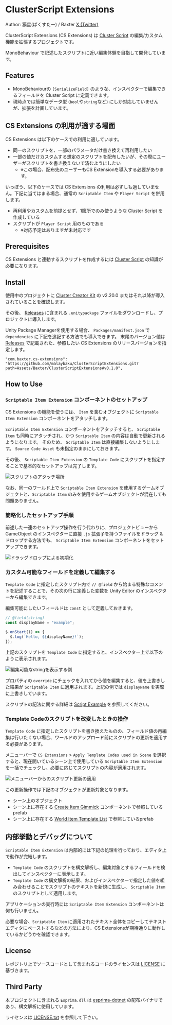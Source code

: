 # ClusterScript Extensions

Author: 獏星(ばくすたー) / Baxter [X (Twitter)](https://x.com/baku_dreameater)

ClusterScript Extensions (CS Extensions) は [Cluster Script](https://docs.cluster.mu/script/) の編集/カスタム機能を拡張するプロジェクトです。

MonoBehaviour で記述したスクリプトに近い編集体験を目指して開発しています。

## Features

- MonoBehaviourの `[SerializeField]` のような、インスペクターで編集できるフィールドを Cluster Script に定義できます。
- 現時点では簡単なデータ型 (`bool`や`string`など) にしか対応していませんが、拡張を計画しています。


## CS Extensions の利用が適する場面

CS Extensions は以下のケースでの利用に適しています。

- 同一のスクリプトを、一部のパラメータだけ書き換えて再利用したい
- 一部の値だけカスタムする想定のスクリプトを配布したいが、その際にユーザーがスクリプトを書き換えないで済むようにしたい
  - ※この場合、配布先のユーザーもCS Extensionを導入する必要があります。


いっぽう、以下のケースでは CS Extensions の利用は必ずしも適していません。下記に当てはまる場合、通常の `Scriptable Item` や `Player Script` を併用します。

- 再利用やカスタムを前提とせず、1箇所でのみ使うような Cluster Script を作成している
- スクリプトが `Player Script` 用のものである
  - ※対応予定はありますが未対応です


## Prerequisites

CS Extensions と連動するスクリプトを作成するには [Cluster Script](https://docs.cluster.mu/script/) の知識が必要になります。


## Install

使用中のプロジェクトに [Cluster Creator Kit](https://docs.cluster.mu/creatorkit/) の v2.20.0 またはそれ以降が導入されていることを確認します。

その後、 [Releases](https://github.com/malaybaku/ClusterScriptExtensions/releases) に含まれる `.unitypackage` ファイルをダウンロードし、プロジェクトに導入します。

Unity Package Managerを使用する場合、 `Packages/manifest.json` で `dependencies` に下記を追記する方法でも導入できます。
末尾のバージョン値は [Releases](https://github.com/malaybaku/ClusterScriptExtensions/releases) で記載された、参照したい CS Extensions のリリースバージョンを指定します。

```
"com.baxter.cs-extensions": "https://github.com/malaybaku/ClusterScriptExtensions.git?path=Assets/Baxter/ClusterScriptExtensions#v0.1.0",
```


## How to Use

### `Scriptable Item Extension` コンポーネントのセットアップ

CS Extensions の機能を使うには、 `Item` を含むオブジェクトに `Scriptable Item Extension` コンポーネントをアタッチします。

`Scriptable Item Extension` コンポーネントをアタッチすると、 `Scriptable Item` も同時にアタッチされ、かつ `Scriptable Item` の内容は自動で更新されるようになります。
そのため、 `Scriptable Item` は直接編集しないようにします。 `Source Code Asset` も未指定のままにしておきます。

その後、 `Scriptable Item Extension` の `Template Code` にスクリプトを指定することで基本的なセットアップは完了します。

![スクリプトのアタッチ場所](./Readme_Screenshots/Attach_Component.png)

なお、同一のワールド上で `Scriptable Item Extension` を使用するゲームオブジェクトと、`Scriptable Item` のみを使用するゲームオブジェクトが混在しても問題ありません。

### 簡略化したセットアップ手順

前述した一連のセットアップ操作を行う代わりに、プロジェクトビューから GameObject のインスペクターに直接 `.js` 拡張子を持つファイルをドラッグ & ドロップする方法でも、 `Scriptable Item Extension` コンポーネントをセットアップできます。

![ドラッグドロップによる初期化](./Readme_Screenshots/Initialize_By_DragDrop.png)


### カスタム可能なフィールドを定義して編集する

`Template Code` に指定したスクリプト内で `// @field` から始まる特殊なコメントを記述することで、その次の行に定義した変数を Unity Editor のインスペクターから編集できます。

編集可能にしたいフィールドは `const` として定義しておきます。

```javascript
// @field(string)
const displayName = "example";

$.onStart(() => {
  $.log(`Hello, ${displayName}!`);
});
```

上記のスクリプトを `Template Code` に指定すると、インスペクター上で以下のように表示されます。

![編集可能なstringを表示する例](./Readme_Screenshots/Editable_String_Field_Sample.png)

プロパティの `override` にチェックを入れてから値を編集すると、値を上書きした結果が `Scriptable Item` に適用されます。上記の例では `displayName` を実際に上書きしています。

スクリプトの記法に関する詳細は [Script Example](./ScriptExamples.md) を参照してください。


### Template Codeのスクリプトを改変したときの操作

`Template Code` に指定したスクリプトを書き換えたものの、フィールド値の再編集は行いたくない場合、ワールドのアップロード前にスクリプトの更新を適用する必要があります。

メニューバーで `CS Extensions` > `Apply Template Codes used in Scene` を選択すると、現在開いているシーン上で使用している `Scriptable Item Extension` を一括でチェックし、必要に応じてスクリプトの内容が適用されます。

![メニューバーからのスクリプト更新の適用](./Readme_Screenshots/Apply_Script_From_MenuBar.png)

この更新操作では下記のオブジェクトが更新対象となります。

- シーン上のオブジェクト
- シーン上に存在する [Create Item Gimmick](https://docs.cluster.mu/creatorkit/gimmick-components/create-item-gimmick/) コンポーネントで参照しているprefab
- シーン上に存在する [World Item Template List](https://docs.cluster.mu/creatorkit/item-components/world-item-template-list/) で参照しているprefab


## 内部挙動とデバッグについて

`Scriptable Item Extension` は内部的には下記の処理を行っており、エディタ上で動作が完結します。

- `Template Code` のスクリプトを構文解析し、編集対象とするフィールドを検出してインスペクターに表示します。
- `Template Code` の構文解析の結果、およびインスペクターで指定した値を組み合わせることでスクリプトのテキストを新規に生成し、 `Scriptable Item` のスクリプトとして適用します。

アプリケーションの実行時には `Scriptable Item Extension` コンポーネントは何も行いません。

必要な場合、`Scriptable Item` に適用されたテキスト全体をコピーしてテキストエディタにペーストするなどの方法により、CS Extensionsが期待通りに動作しているかどうかを確認できます。


## License

レポジトリ上でソースコードとして含まれるコードのライセンスは [LICENSE](./LICENSE) に基づきます。

## Third Party

本プロジェクトに含まれる `Esprima.dll` は [esprima-dotnet](https://github.com/sebastienros/esprima-dotnet) の配布バイナリであり、構文解析に使用しています。

ライセンスは [LICENSE.txt](./Assets/Baxter/ClusterScriptExtensions/Editor/DLLs/LICENSE.txt) を参照して下さい。
